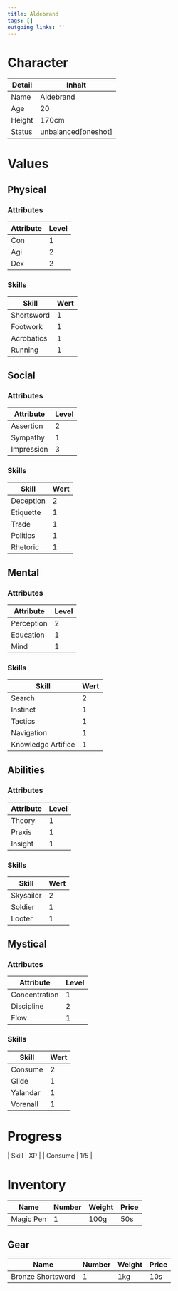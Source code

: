 ```yaml
---
title: Aldebrand  
tags: []
outgoing links: ''  
---
```

# Character
| Detail | Inhalt               |
|--------|----------------------|
| Name   | Aldebrand            |
| Age    | 20                   |
| Height | 170cm                |
| Status | unbalanced[oneshot]  |


# Values
## Physical
### Attributes
| Attribute | Level |
|-----------|-------|
| Con       | 1     |
| Agi       | 2     |
| Dex       | 2     |

### Skills
| Skill      | Wert |
|------------|------|
| Shortsword | 1    |
| Footwork   | 1    |
| Acrobatics | 1    |
| Running    | 1    |


## Social
### Attributes 
| Attribute  | Level |
|------------|-------|
| Assertion  | 2     |
| Sympathy   | 1     |
| Impression | 3     |


### Skills
| Skill     | Wert |
|-----------|------|
| Deception | 2    |
| Etiquette | 1    |
| Trade     | 1    |
| Politics  | 1    |
| Rhetoric  | 1    |


## Mental
### Attributes 
| Attribute  | Level |
|------------|-------|
| Perception | 2     |
| Education  | 1     |
| Mind       | 1     |

 
### Skills
| Skill              | Wert |
|--------------------|------|
| Search             | 2    |
| Instinct           | 1    |
| Tactics            | 1    |
| Navigation         | 1    |
| Knowledge Artifice | 1    |


## Abilities
### Attributes 
| Attribute | Level |
|-----------|-------|
| Theory    | 1     |
| Praxis    | 1     |
| Insight   | 1     |


### Skills
| Skill     | Wert |
|-----------|------|
| Skysailor | 2    |
| Soldier   | 1    |
| Looter | 1 |


## Mystical
### Attributes 
| Attribute     | Level |
|---------------|-------|
| Concentration | 1     |
| Discipline    | 2     |
| Flow          | 1     |


### Skills
| Skill    | Wert |
|----------|------|
| Consume  | 2    |
| Glide    | 1    |
| Yalandar | 1    |
| Vorenall | 1    |


# Progress
| Skill | XP |
| Consume | 1/5 |

# Inventory

| Name | Number | Weight | Price |
|------|--------|---------|-------|
| Magic Pen | 1 | 100g | 50s |

## Gear

| Name | Number | Weight | Price |
|------|--------|---------|-------|
| Bronze Shortsword     |   1     |     1kg    |    10s   |

